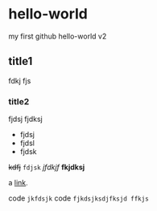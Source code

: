 # hello-world
my first github hello-world v2
## title1
fdkj
fjs
### title2
fjdsj
fjdksj

* fjdsj
* fjdsl
* fjdsk

~~kdfj~~   `fdjsk`     *jfdkjf*   **fkjdksj**

a [link](http://www.baidu.com).

code `jkfdsjk`
code `
  fjkdsjksdjfksjd
ffkjs
`
